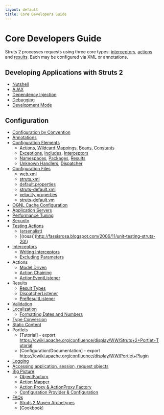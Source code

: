 ```yaml
---
layout: default
title: Core Developers Guide
---
```


# Core Developers Guide

Struts 2 processes requests using three core types: [interceptors](interceptor-configuration), [actions](action-configuration)
and [results](result-configuration). Each may be configured via XML or annotations.

## Developing Applications with Struts 2

- [Nutshell](nutshell)
- [AJAX](ajax)
- [Dependency Injection](dependency-injection)
- [Debugging](debugging)
- [Development Mode](development-mode)

## Configuration

- [Configuration by Convention](../plugins/convention/)
- [Annotations](annotations)
- [Configuration Elements](configuration-elements)
  - [Actions](action-configuration), [Wildcard Mappings](wildcard-mappings), [Beans](bean-configuration), [Constants](constant-configuration)
  - [Exceptions](exception-configuration), [Includes](include-configuration), [Interceptors](interceptor-configuration)
  - [Namespaces](namespace-configuration), [Packages](package-configuration), [Results](result-configuration)
  - [Unknown Handlers](unknown-handlers), [Dispatcher](dispatcher)
- [Configuration Files](configuration-files)
  - [web.xml](web-xml)
  - [struts.xml](struts-xml)
  - [default.properties](default-properties)
  - [struts-default.xml](struts-default-xml)
  - [velocity.properties](velocity-properties)
  - [struts-default.vm](struts-default-vm)
- [OGNL Cache Configuration](ognl-cache-configuration)
- [Application Servers](application-servers)
- [Performance Tuning](performance-tuning)
- [Security](../security/)
- [Testing Actions](../plugins/junit/)
  - [(arsenalist)](https://depressedprogrammer.wordpress.com/2007/06/18/unit-testing-struts-2-actions-spring-junit/)
  - [(rosa)](http://fassisrosa.blogspot.com/2006/11/unit-testing-struts-20\)
- [Interceptors](interceptors)
  - [Writing Interceptors](writing-interceptors)
  - [Excluding Parameters](parameters-interceptor)
- Actions
  - [Model Driven](model-driven)
  - [Action Chaining](action-chaining)
  - [ActionEventListener](action-event-listener)
- Results
  - [Result Types](result-types)
  - [DispatcherListener](dispatcher-listener)
  - [PreResultListener](pre-result-listener)
- [Validation](validation)
- [Localization](localization)
  - [Formatting Dates and Numbers](formatting-dates-and-numbers)
- [Type Conversion](type-conversion)
- [Static Content](static-content)
- Portlets
  - [Tutorial] - export https://cwiki.apache.org/confluence/display/WW/Struts+2+Portlet+Tutorial
  - [Configuration/Documentation] - export https://cwiki.apache.org/confluence/display/WW/Portlet+Plugin
- [Logging](logging)
- [Accessing application, session, request objects](accessing-application-session-request-objects)
- [Big Picture](big-picture)
    - [ObjectFactory](object-factory)
    - [Action Mapper](action-mapper)
    - [Action Proxy & ActionProxy Factory](action-proxy-and-actionproxy-factory)
    - [Configuration Provider & Configuration](configuration-provider-and-configuration)
- [FAQs](../faq/)
  - [Struts 2 Maven Archetypes](../maven-archetypes/)
  - [Cookbook]

